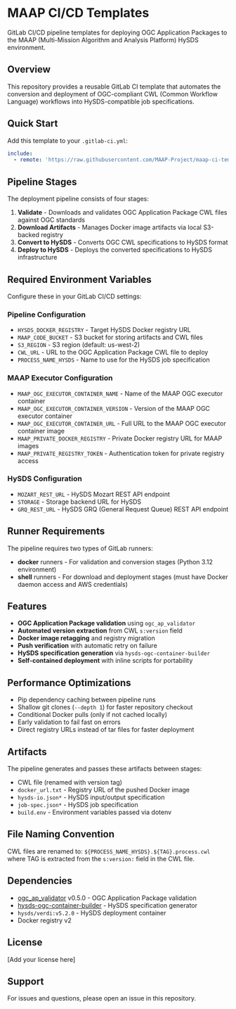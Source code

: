 # MAAP CI/CD Templates

GitLab CI/CD pipeline templates for deploying OGC Application Packages to the MAAP (Multi-Mission Algorithm and Analysis Platform) HySDS environment.

## Overview

This repository provides a reusable GitLab CI template that automates the conversion and deployment of OGC-compliant CWL (Common Workflow Language) workflows into HySDS-compatible job specifications.

## Quick Start

Add this template to your `.gitlab-ci.yml`:

```yaml
include:
  - remote: 'https://raw.githubusercontent.com/MAAP-Project/maap-ci-templates/main/gitlab/deploy-ogc-hysds.yml'
```

## Pipeline Stages

The deployment pipeline consists of four stages:

1. **Validate** - Downloads and validates OGC Application Package CWL files against OGC standards
2. **Download Artifacts** - Manages Docker image artifacts via local S3-backed registry
3. **Convert to HySDS** - Converts OGC CWL specifications to HySDS format
4. **Deploy to HySDS** - Deploys the converted specifications to HySDS infrastructure

## Required Environment Variables

Configure these in your GitLab CI/CD settings:

### Pipeline Configuration
- `HYSDS_DOCKER_REGISTRY` - Target HySDS Docker registry URL
- `MAAP_CODE_BUCKET` - S3 bucket for storing artifacts and CWL files
- `S3_REGION` - S3 region (default: us-west-2)
- `CWL_URL` - URL to the OGC Application Package CWL file to deploy
- `PROCESS_NAME_HYSDS` - Name to use for the HySDS job specification

### MAAP Executor Configuration
- `MAAP_OGC_EXECUTOR_CONTAINER_NAME` - Name of the MAAP OGC executor container
- `MAAP_OGC_EXECUTOR_CONTAINER_VERSION` - Version of the MAAP OGC executor container
- `MAAP_OGC_EXECUTOR_CONTAINER_URL` - Full URL to the MAAP OGC executor container image
- `MAAP_PRIVATE_DOCKER_REGISTRY` - Private Docker registry URL for MAAP images
- `MAAP_PRIVATE_REGISTRY_TOKEN` - Authentication token for private registry access

### HySDS Configuration
- `MOZART_REST_URL` - HySDS Mozart REST API endpoint
- `STORAGE` - Storage backend URL for HySDS
- `GRQ_REST_URL` - HySDS GRQ (General Request Queue) REST API endpoint

## Runner Requirements

The pipeline requires two types of GitLab runners:

- **docker** runners - For validation and conversion stages (Python 3.12 environment)
- **shell** runners - For download and deployment stages (must have Docker daemon access and AWS credentials)

## Features

- **OGC Application Package validation** using `ogc_ap_validator`
- **Automated version extraction** from CWL `s:version` field
- **Docker image retagging** and registry migration
- **Push verification** with automatic retry on failure
- **HySDS specification generation** via `hysds-ogc-container-builder`
- **Self-contained deployment** with inline scripts for portability

## Performance Optimizations

- Pip dependency caching between pipeline runs
- Shallow git clones (`--depth 1`) for faster repository checkout
- Conditional Docker pulls (only if not cached locally)
- Early validation to fail fast on errors
- Direct registry URLs instead of tar files for faster deployment

## Artifacts

The pipeline generates and passes these artifacts between stages:

- CWL file (renamed with version tag)
- `docker_url.txt` - Registry URL of the pushed Docker image
- `hysds-io.json*` - HySDS input/output specification
- `job-spec.json*` - HySDS job specification
- `build.env` - Environment variables passed via dotenv

## File Naming Convention

CWL files are renamed to: `${PROCESS_NAME_HYSDS}.${TAG}.process.cwl` where TAG is extracted from the `s:version:` field in the CWL file.

## Dependencies

- [ogc_ap_validator](https://pypi.org/project/ogc-ap-validator/) v0.5.0 - OGC Application Package validation
- [hysds-ogc-container-builder](https://github.com/MAAP-Project/hysds-ogc-container-builder) - HySDS specification generator
- `hysds/verdi:v5.2.0` - HySDS deployment container
- Docker registry v2

## License

[Add your license here]

## Support

For issues and questions, please open an issue in this repository.
